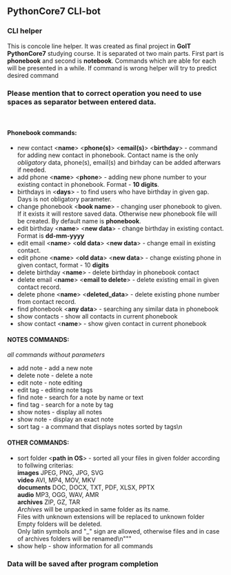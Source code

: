 ## PythonCore7 CLI-bot 
### СLI helper
This is concole line helper. It was created as final project in **GoIT PythonCore7** studying course.
It is separated ot two main parts. First part is **phonebook** and second is **notebook**.
Commands which are able for each will be presented in a while. If command is wrong helper will try to predict
desired command
### Please mention that to correct operation you need to use spaces as separator between entered data.
<br>


#### Phonebook commands:
* new contact <**name**> <**phone(s)**> <**email(s)**> <**birthday**> - command for adding new contact in phonebook.
Contact name is the only _*obligatory*_ data, phone(s), email(s) and birhday can be added afterwars if needed.
* add phone <**name**> <**phone**> - adding new phone number to your existing contact in phonebook. Format - __10 digits__.
* birthdays in <**days**> - to find users who have birthday in given gap. Days is not obligatory parameter.
* change phonebook <**book name**> - changing user phonebook to given. If it exists it will restore saved data.
Otherwise new phonebook file will be created. By default name is **phonebook**.
* edit birthday <**name**> <**new data**> - change birthday in existing contact. Format is __dd-mm-yyyy__
* edit email <**name**> <**old data**> <**new data**> - change email in existing contact.
* edit phone <**name**> <**old data**> <**new data**> - change existing phone in given contact, format - 10 __digits__
* delete birthday <**name**> - delete birthday in phonebook contact
* delete email <**name**> <**email to delete**> - delete existing email in given contact record. 
* delete phone <**name**> <**deleted_data**>  - delete existing phone number from contact record.
* find phonebook <**any data**> - searching any similar data in phonebook
* show contacts - show all contacts in current phonebook
* show contact <**name**> - show given contact in current phonebook

#### NOTES COMMANDS:
_*all commands without parameters*_
* add note    - add a new note 
* delete note - delete a note
* edit note   - note editing
* edit tag    - editing note tags
* find note   - search for a note by name or text
* find tag    - search for a note by tag
* show notes  - display all notes
* show note   - display an exact note
* sort tag    - a command that displays notes sorted by tags\n

#### OTHER COMMANDS:

* sort folder <**path in OS**> - sorted all your files in given folder according to follwing criterias: \
**images** JPEG, PNG, JPG, SVG \
**video** AVI, MP4, MOV, MKV \
**documents** DOC, DOCX, TXT, PDF, XLSX, PPTX \
**audio** MP3, OGG, WAV, AMR \
**archives** ZIP, GZ, TAR \
_Archives_ will be unpacked in same folder as its name. \
Files with unknown extensions will be replaced to unknown folder \
Empty folders will be deleted. \
Only latin symbols and "_" sign are allowed, otherwise files and in case of archives folders will be renamed\n"""
* show help - show information for all commands

### Data will be saved after program completion
